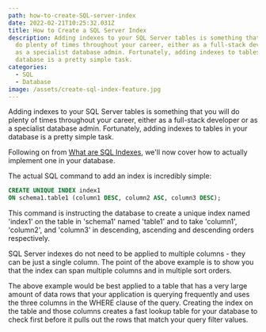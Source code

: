 ```yaml
---
path: how-to-create-SQL-server-index
date: 2022-02-21T10:25:32.031Z
title: How to Create a SQL Server Index
description: Adding indexes to your SQL Server tables is something that you will
  do plenty of times throughout your career, either as a full-stack developer or
  as a specialist database admin. Fortunately, adding indexes to tables in your
  database is a pretty simple task.
categories:
  - SQL
  - Database
image: /assets/create-sql-index-feature.jpg
---
```

Adding indexes to your SQL Server tables is something that you will do plenty of times throughout your career, either as a full-stack developer or as a specialist database admin. Fortunately, adding indexes to tables in your database is a pretty simple task. 

Following on from [What are SQL Indexes](https://www.mickpatterson.com.au/blog/what-is-a-sql-index), we'll now cover how to actually implement one in your database.

The actual SQL command to add an index is incredibly simple:

```sql
CREATE UNIQUE INDEX index1 
ON schema1.table1 (column1 DESC, column2 ASC, column3 DESC);
```

This command is instructing the database to create a unique index named 'index1' on the table in 'schema1' named 'table1' and to take 'column1', 'column2', and 'column3' in descending, ascending and descending orders respectively.

SQL Server indexes do not need to be applied to multiple columns - they can be just a single column. The point of the above example is to show you that the index can span multiple columns and in multiple sort orders. 

The above example would be best applied to a table that has a very large amount of data rows that your application is querying frequently and uses the three columns in the WHERE clause of the query. Creating the index on the table and those columns creates a fast lookup table for your database to check first before it pulls out the rows that match your query filter values.